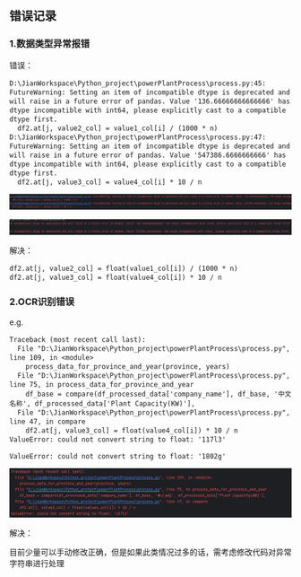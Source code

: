 ## 错误记录

### 1.数据类型异常报错

错误：

```
D:\JianWorkspace\Python_project\powerPlantProcess\process.py:45: FutureWarning: Setting an item of incompatible dtype is deprecated and will raise in a future error of pandas. Value '136.66666666666666' has dtype incompatible with int64, please explicitly cast to a compatible dtype first.
  df2.at[j, value2_col] = value1_col[i] / (1000 * n)
D:\JianWorkspace\Python_project\powerPlantProcess\process.py:47: FutureWarning: Setting an item of incompatible dtype is deprecated and will raise in a future error of pandas. Value '547386.6666666666' has dtype incompatible with int64, please explicitly cast to a compatible dtype first.
  df2.at[j, value3_col] = value4_col[i] * 10 / n
```



![image-20240225175838684](./memos.assets/image-20240225175838684.png)

![image-20240225175829606](./memos.assets/image-20240225175829606.png)

解决：

```
df2.at[j, value2_col] = float(value1_col[i]) / (1000 * n)
df2.at[j, value3_col] = float(value4_col[i]) * 10 / n
```



### 2.OCR识别错误

e.g.

```
Traceback (most recent call last):
  File "D:\JianWorkspace\Python_project\powerPlantProcess\process.py", line 109, in <module>
    process_data_for_province_and_year(province, years)
  File "D:\JianWorkspace\Python_project\powerPlantProcess\process.py", line 75, in process_data_for_province_and_year
    df_base = compare(df_processed_data['company_name'], df_base, '中文名称', df_processed_data['Plant Capacity(KW)'],
  File "D:\JianWorkspace\Python_project\powerPlantProcess\process.py", line 47, in compare
    df2.at[j, value3_col] = float(value4_col[i]) * 10 / n
ValueError: could not convert string to float: '117l3'
```

```
ValueError: could not convert string to float: '1802g'
```

![image-20240225184000673](./memos.assets/image-20240225184000673.png)

解决：

目前少量可以手动修改正确，但是如果此类情况过多的话，需考虑修改代码对异常字符串进行处理
